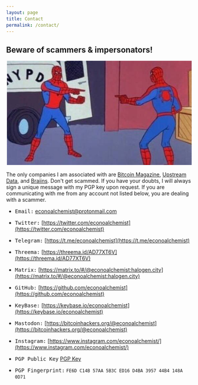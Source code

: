 ```yaml
---
layout: page
title: Contact
permalink: /contact/
---
```

## Beware of scammers & impersonators!
<p align="center">
<img width="500" height="281" src="/assets/impersonation.jpg">
 </p>

The only companies I am associated with are [Bitcoin Magazine](https://bitcoinmagazine.com/), [Upstream Data](https://www.upstreamdata.ca/), and [Braiins](https://braiins.com/). Don't get scammed. If you have your doubts, I will always sign a unique message with my PGP key upon request. If you are communicating with me from any account not listed below, you are dealing with a scammer. 

- <kbd>Email:</kbd> [econoalchemist@protonmail.com](mailto:econoalchemist@protonmail.com)

- <kbd>Twitter:</kbd> [https://twitter.com/econoalchemist](https://twitter.com/econoalchemist)

- <kbd>Telegram:</kbd> [https://t.me/econoalchemist](https://t.me/econoalchemist)

- <kbd>Threema:</kbd> [https://threema.id/AD77XT6V](https://threema.id/AD77XT6V)

- <kbd>Matrix:</kbd> [https://matrix.to/#/@econoalchemist:halogen.city](https://matrix.to/#/@econoalchemist:halogen.city)

- <kbd>GitHub:</kbd> [https://github.com/econoalchemist](https://github.com/econoalchemist)

- <kbd>KeyBase:</kbd> [https://keybase.io/econoalchemist](https://keybase.io/econoalchemist)

- <kbd>Mastodon:</kbd> [https://bitcoinhackers.org/@econoalchemist](https://bitcoinhackers.org/@econoalchemist)

- <kbd>Instagram:</kbd> [https://www.instagram.com/econoalchemist/](https://www.instagram.com/econoalchemist/)

- <kbd>PGP Public Key</kbd> [PGP Key](/static/PGP.txt)

- <kbd>PGP Fingerprint:</kbd> `FE6D C14B 57AA 5B3C ED16 D4BA 3957 44B4 148A 0D71`
